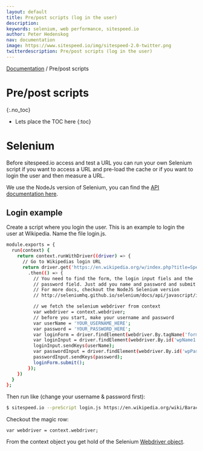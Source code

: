 ```yaml
---
layout: default
title: Pre/post scripts (log in the user)
description:
keywords: selenium, web performance, sitespeed.io
author: Peter Hedenskog
nav: documentation
image: https://www.sitespeed.io/img/sitespeed-2.0-twitter.png
twitterdescription: Pre/post scripts (log in the user)
---
```

[Documentation]({{site.baseurl}}/documentation/sitespeed.io/) / Pre/post scripts

# Pre/post scripts
{:.no_toc}

* Lets place the TOC here
{:toc}

# Selenium
Before sitespeed.io access and test a URL you can run your own Selenium script if you want to access a URL and pre-load the cache or if you want to login the user and then measure a URL.

We use the NodeJs version of Selenium, you can find the [API documentation here](http://seleniumhq.github.io/selenium/docs/api/javascript/index.html).

## Login example
Create a script where you login the user. This is an example to login the user at Wikipedia. Name the file login.js.

~~~ bash
module.exports = {
  run(context) {
    return context.runWithDriver((driver) => {
      // Go to Wikipedias login URL
      return driver.get('https://en.wikipedia.org/w/index.php?title=Special:UserLogin&returnto=Main+Page')
        .then(() => {
          // You need to find the form, the login input fiels and the
          // password field. Just add you name and password and submit the form
          // For more docs, checkout the NodeJS Selenium version
          // http://seleniumhq.github.io/selenium/docs/api/javascript/index.html

          // we fetch the selenium webdriver from context
          var webdriver = context.webdriver;
          // before you start, make your username and password
          var userName = 'YOUR_USERNAME_HERE';
          var password = 'YOUR_PASSWORD_HERE';
          var loginForm = driver.findElement(webdriver.By.tagName('form'));
          var loginInput = driver.findElement(webdriver.By.id('wpName1'));
          loginInput.sendKeys(userName);
          var passwordInput = driver.findElement(webdriver.By.id('wpPassword1'));
          passwordInput.sendKeys(password);
          loginForm.submit();
        });
    })
  }
};
~~~

Then run like (change your username & password first):

~~~ bash
$ sitespeed.io --preScript login.js https://en.wikipedia.org/wiki/Barack_Obama
~~~

Checkout the magic row:

~~~
var webdriver = context.webdriver;
~~~

From the context object you get hold of the Selenium [Webdriver object](http://seleniumhq.github.io/selenium/docs/api/javascript/module/selenium-webdriver/index.html).
